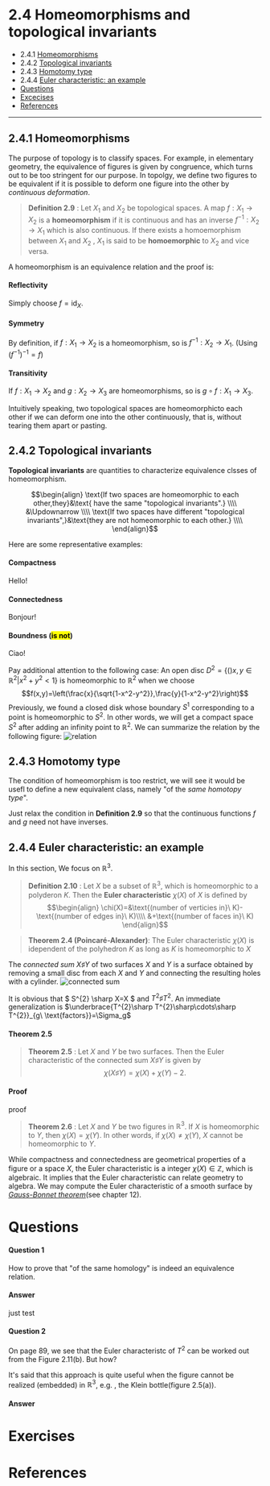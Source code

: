 # 2.4 Homeomorphisms and topological invariants

- 2.4.1 [Homeomorphisms](#_241-homeomorphisms)
- 2.4.2 [Topological invariants](#_242-topological-invariants)
- 2.4.3 [Homotomy type](#_243-homotomy-type)
- 2.4.4 [Euler characteristic: an example](#_244-euler-characteristic-an-example)
- [Questions](#questions)
- [Excecises](#exercises)
- [References](#references)

---

## 2.4.1 Homeomorphisms
The purpose of topology is to classify spaces. 
For example, in elementary geometry, the equivalence of figures is given by congruence, which turns out to be too stringent for our purpose.
In topolgy, we define two figures to be equivalent if it is possible to deform one figure into the other by *continuous deformation*.
> 
> **Definition 2.9** : Let $X_1$ and $X_2$ be topological spaces. A map $f : X_{1}\rightarrow X_{2}$ is a **homeomorphism** if it is continuous and has an inverse $f^{-1}:X_{2}\rightarrow X_{1}$ which is also continuous. If there exists a homoemorphism between $X_1$ and $X_2$ , $X_1$ is said to be **homoemorphic** to $X_2$ and vice versa. 
> 

A homeomorphism is an equivalence relation and the proof is:

<!-- tabs:start -->

#### **Reflectivity**

Simply choose $f=\text{id}_X$.

#### **Symmetry**

By definition, if $f : X_1 \rightarrow X_2$ is a homeomorphism, so is $f^{-1} : X_2 \rightarrow X_1$. (Using $(f^{-1})^{-1}=f$)

#### **Transitivity**

If $f : X_1 \rightarrow X_2$ and $g : X_2 \rightarrow X_3$ are homeomorphisms, so is $g\circ f : X_1\rightarrow X_3$.

<!-- tabs:end -->

Intuitively speaking, two topological spaces are homeomorphicto each other if we can deform one into the other continuously, that is, without tearing them apart or pasting.

## 2.4.2 Topological invariants

**Topological invariants** are quantities to characterize equivalence clsses of homeomorphism.

$$\begin{align}
    \text{If two spaces are homeomorphic to each other,they}&\text{ have the same "topological invariants".} \\\\
&\Updownarrow \\\\
\text{If two spaces have different "topological invariants",}&\text{they are not homeomorphic to each other.} \\\\
\end{align}$$

Here are some representative examples:
<!-- tabs:start -->

#### **Compactness**

Hello!

#### **Connectedness**

Bonjour!

#### **Boundness (<mark>is not</mark>)**

Ciao!

<!-- tabs:end -->

Pay additional attention to the following case:
An open disc $D^2=\{()x,y\in\mathbb{R}^{2}|x^2+y^2<1\}$ is homeomorphic to $\mathbb{R}^2$ when we choose 
$$f(x,y)=\left(\frac{x}{\sqrt{1-x^2-y^2}},\frac{y}{1-x^2-y^2}\right)$$
Previously, we found a closed disk whose boundary $S^1$ corresponding to a point is homeomorphic to $S^2$. In other words, we will get a compact space $S^2$ after adding an infinity point to $\mathbb{R}^2$. We can summarize the relation by the following figure:
![relation](https://gitee.com/spaceofzsj/pictures/raw/master/cd20220227.png)


## 2.4.3 Homotomy type

The condition of  homeomorphism is too restrict, we will see it would be usefl to define a new equivalent class, namely "of the *same homotopy type*".

Just relax the condition in **Definition 2.9** so that the continuous functions $f$ and $g$ need not have inverses.

## 2.4.4 Euler characteristic: an example
In this section, We focus on $\mathbb{R}^3$. 
> **Definition 2.10** : Let $X$ be a subset of $\mathbb{R}^3$, which is homeomorphic to a polyderon $K$. Then the **Euler characteristic** $\chi(X)$ of $X$ is defined by
> $$\begin{align}
\chi(X)=&\text{(number of verticies in}\ K)-\text{(number of edges in}\ K)\\\\
&+\text{(number of faces in}\ K)
\end{align}$$ 

> **Theorem 2.4 (Poincaré-Alexander)**: The Euler characteristic $\chi(X)$ is idependent of the polyhedron $K$ as long as $K$ is homeomorphic to $X$

The *connected sum* $X \sharp Y$ of two surfaces $X$ and $Y$ is a surface obtained by removing a small disc from each $X$ and $Y$ and connecting the resulting holes with a cylinder.
![connected sum](https://gitee.com/spaceofzsj/pictures/raw/master/20220226130653.png)

It is obvious that $ S^{2} \sharp X=X $ and $T^{2}\sharp T^{2}$. An immediate generalization is $\underbrace{T^{2}\sharp T^{2}\sharp\cdots\sharp T^{2}}_{g\ \text{factors}}=\Sigma_g$

<!-- tabs:start -->
#### **Theorem 2.5**

> **Theorem 2.5** : Let $X$ and $Y$ be two surfaces. Then the Euler characteristic of the connected sum $X\sharp Y$ is given by
> $$\chi(X\sharp Y)=\chi(X)+\chi(Y)-2.$$



#### **Proof**

proof
<!-- tabs:end -->



> **Theorem 2.6** : Let $X$ and $Y$ be two figures in $\mathbb{R}^3$. If $X$ is homeomorphic to $Y$, then $\chi(X)=\chi(Y)$. In other words, if $\chi(X)\neq\chi(Y)$, $X$ cannot be homeomorphic to $Y$.

While compactness and connectedness are geometrical properties of a figure or a space $X$, the Euler characteristic is a integer $\chi(X)\in\mathbb{Z}$, which is algebraic. It implies that the Euler characteristic can relate geometry to algebra. We may compute the Euler characteristic of a smooth surface by [*Gauss-Bonnet theorem*](https://en.wikipedia.org/wiki/Gauss%E2%80%93Bonnet_theorem?oldformat=true)(see chapter 12).

# Questions

<!-- tabs:start -->
#### **Question 1**

How to prove that "of the same homology" is indeed an equivalence relation.


#### **Answer**

just test

<!-- tabs:end -->

<!-- tabs:start -->
#### **Question 2**

On page 89, we see that the Euler characteristc of $T^{2}$ can be worked out from the Figure 2.11(b). But how?

It's said that this approach is quite useful when the figure cannot be realized (embedded) in $\mathbb{R}^3$, e.g. , the Klein bottle(figure 2.5(a)).


#### **Answer**



<!-- tabs:end -->

# Exercises

# References
